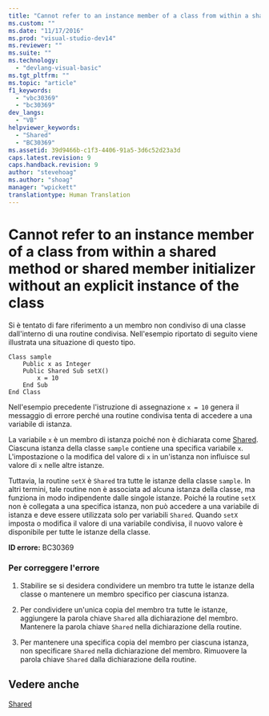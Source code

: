 ```yaml
---
title: "Cannot refer to an instance member of a class from within a shared method or shared member initializer without an explicit instance of the class | Microsoft Docs"
ms.custom: ""
ms.date: "11/17/2016"
ms.prod: "visual-studio-dev14"
ms.reviewer: ""
ms.suite: ""
ms.technology: 
  - "devlang-visual-basic"
ms.tgt_pltfrm: ""
ms.topic: "article"
f1_keywords: 
  - "vbc30369"
  - "bc30369"
dev_langs: 
  - "VB"
helpviewer_keywords: 
  - "Shared"
  - "BC30369"
ms.assetid: 39d9466b-c1f3-4406-91a5-3d6c52d23a3d
caps.latest.revision: 9
caps.handback.revision: 9
author: "stevehoag"
ms.author: "shoag"
manager: "wpickett"
translationtype: Human Translation
---
```

# Cannot refer to an instance member of a class from within a shared method or shared member initializer without an explicit instance of the class
Si è tentato di fare riferimento a un membro non condiviso di una classe dall'interno di una routine condivisa.  Nell'esempio riportato di seguito viene illustrata una situazione di questo tipo.  
  
```  
Class sample  
    Public x as Integer  
    Public Shared Sub setX()  
        x = 10  
    End Sub  
End Class  
```  
  
 Nell'esempio precedente l'istruzione di assegnazione `x = 10` genera il messaggio di errore  perché una routine condivisa tenta di accedere a una variabile di istanza.  
  
 La variabile `x` è un membro di istanza poiché non è dichiarata come [Shared](../../../visual-basic/language-reference/modifiers/shared.md).  Ciascuna istanza della classe `sample` contiene una specifica variabile `x`.  L'impostazione o la modifica del valore di `x` in un'istanza non influisce sul valore di `x` nelle altre istanze.  
  
 Tuttavia, la routine `setX` è `Shared` tra tutte le istanze della classe `sample`.  In altri termini, tale routine non è associata ad alcuna istanza della classe, ma funziona in modo indipendente dalle singole istanze.  Poiché la routine `setX` non è collegata a una specifica istanza, non può accedere a una variabile di istanza  e deve essere utilizzata solo per variabili `Shared`.  Quando `setX` imposta o modifica il valore di una variabile condivisa, il nuovo valore è disponibile per tutte le istanze della classe.  
  
 **ID errore:** BC30369  
  
### Per correggere l'errore  
  
1.  Stabilire se si desidera condividere un membro tra tutte le istanze della classe o mantenere un membro specifico per ciascuna istanza.  
  
2.  Per condividere un'unica copia del membro tra tutte le istanze, aggiungere la parola chiave `Shared` alla dichiarazione del membro.  Mantenere la parola chiave `Shared` nella dichiarazione della routine.  
  
3.  Per mantenere una specifica copia del membro per ciascuna istanza, non specificare `Shared` nella dichiarazione del membro.  Rimuovere la parola chiave `Shared` dalla dichiarazione della routine.  
  
## Vedere anche  
 [Shared](../../../visual-basic/language-reference/modifiers/shared.md)